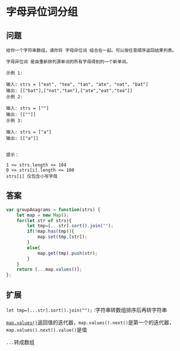 # 字母异位词分组
## 问题
```
给你一个字符串数组，请你将 字母异位词 组合在一起。可以按任意顺序返回结果列表。

字母异位词 是由重新排列源单词的所有字母得到的一个新单词。

示例 1:

输入: strs = ["eat", "tea", "tan", "ate", "nat", "bat"]
输出: [["bat"],["nat","tan"],["ate","eat","tea"]]
示例 2:

输入: strs = [""]
输出: [[""]]
示例 3:

输入: strs = ["a"]
输出: [["a"]]
 

提示：

1 <= strs.length <= 104
0 <= strs[i].length <= 100
strs[i] 仅包含小写字母
```
## 答案
```js
var groupAnagrams = function(strs) {
    let map = new Map();
    for(let str of strs){
        let tmp=[...str].sort().join("");
        if(!map.has(tmp)){
            map.set(tmp,[str]);
        }
        else{
            map.get(tmp).push(str);
        }
    }
    return [...map.values()];
};
```
## 扩展

`let tmp=[...str].sort().join("");` :字符串转数组排序后再转字符串

[`map.values()`]([https://developer.mozilla.org/zh-CN/docs/Web/JavaScript/Reference/Global_Objects/Map/values)返回值的迭代器，`map.values().next()`是第一个的迭代器，`map.values().next().value()`是值

`...`转成数组